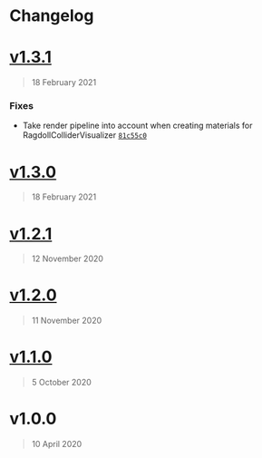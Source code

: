 # Changelog

# [v1.3.1](https://github.com/hairibar/Hairibar.Ragdoll/compare/v1.3.0...v1.3.1)

> 18 February 2021




### Fixes

- Take render pipeline into account when creating materials for RagdollColliderVisualizer [`81c55c0`](https://github.com/hairibar/Hairibar.Ragdoll/commit/81c55c0fbcf905676225c689b42e55cd2165ab87)



# [v1.3.0](https://github.com/hairibar/Hairibar.Ragdoll/compare/v1.2.1...v1.3.0)

> 18 February 2021







# [v1.2.1](https://github.com/hairibar/Hairibar.Ragdoll/compare/v1.2.0...v1.2.1)

> 12 November 2020







# [v1.2.0](https://github.com/hairibar/Hairibar.Ragdoll/compare/v1.1.0...v1.2.0)

> 11 November 2020







# [v1.1.0](https://github.com/hairibar/Hairibar.Ragdoll/compare/v1.0.0...v1.1.0)

> 5 October 2020







# v1.0.0

> 10 April 2020







